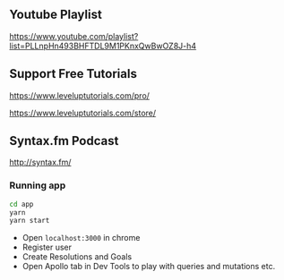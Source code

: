 ## Youtube Playlist

https://www.youtube.com/playlist?list=PLLnpHn493BHFTDL9M1PKnxQwBwOZ8J-h4

## Support Free Tutorials

https://www.leveluptutorials.com/pro/

https://www.leveluptutorials.com/store/

## Syntax.fm Podcast

http://syntax.fm/

### Running app

```bash
cd app
yarn
yarn start
```

- Open `localhost:3000` in chrome
- Register user
- Create Resolutions and Goals
- Open Apollo tab in Dev Tools to play with queries and mutations etc.
